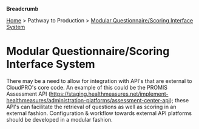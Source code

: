 **Breadcrumb**

[Home](../home.md) > Pathway to Production > [Modular Questionnaire/Scoring Interface System](ptp/interface.md)

# Modular Questionnaire/Scoring Interface System
There may be a need to allow for integration with API's that are external to CloudPRO's core code. An example of this could be the PROMIS Assessment API (https://staging.healthmeasures.net/implement-healthmeasures/administration-platforms/assessment-center-api); these API's can facilitate the retrieval of questions as well as scoring in an external fashion. Configuration & workflow towards external API platforms should be developed in a modular fashion.